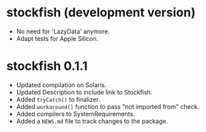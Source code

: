 # stockfish (development version)

* No need for 'LazyData' anymore.
* Adapt tests for Apple Silicon.

# stockfish 0.1.1

* Updated compilation on Solaris.
* Updated Description to include link to Stockfish.
* Added `tryCatch()` to finalizer.
* Added `workaround()` function to pass "not imported from" check.
* Added compilers to SystemRequirements.
* Added a `NEWS.md` file to track changes to the package.

